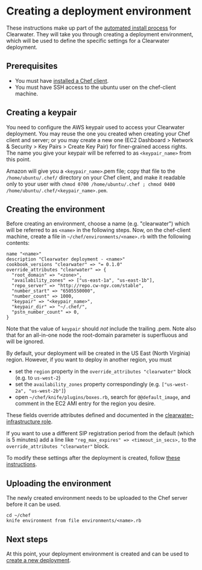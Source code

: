 # Creating a deployment environment

These instructions make up part of the [automated install process](Automated_Install) for Clearwater.  They will take you through creating a deployment environment, which will be used to define the specific settings for a Clearwater deployment.

## Prerequisites

* You must have [installed a Chef client](Installing_a_Chef_client).
* You must have SSH access to the ubuntu user on the chef-client machine.

## Creating a keypair

You need to configure the AWS keypair used to access your Clearwater deployment. You may reuse the one you created when creating your Chef client and server; or you may create a new one (EC2 Dashboard > Network & Security > Key Pairs > Create Key Pair) for finer-grained access rights. The name you give your keypair will be referred to as `<keypair_name>` from this point.

Amazon will give you a `<keypair_name>`.pem file; copy that file to the `/home/ubuntu/.chef/` directory on your Chef client, and make it readable only to your user with `chmod 0700 /home/ubuntu/.chef ; chmod 0400 /home/ubuntu/.chef/<keypair_name>.pem`.

## Creating the environment

Before creating an environment, choose a name (e.g. "clearwater") which will be referred to as `<name>` in the following steps.  Now, on the chef-client machine, create a file in `~/chef/environments/<name>.rb` with the following contents:

    name "<name>"
    description "Clearwater deployment - <name>"
    cookbook_versions "clearwater" => "= 0.1.0"
    override_attributes "clearwater" => {
      "root_domain" => "<zone>",
      "availability_zones" => ["us-east-1a", "us-east-1b"],
      "repo_server" => "http://repo.cw-ngv.com/stable",
      "number_start" => "6505550000",
      "number_count" => 1000,
      "keypair" => "<keypair_name>",
      "keypair_dir" => "~/.chef/",
      "pstn_number_count" => 0,
    }

Note that the value of `keypair` should *not* include the trailing .pem.  Note also that for an all-in-one node the root-domain parameter is superfluous and will be ignored.

By default, your deployment will be created in the US East (North Virginia) region.  However, if you want to deploy in another region, you must

*   set the `region` property in the `override_attributes "clearwater"` block (e.g. to `us-west-2`)
*   set the `availability_zones` property correspondingly (e.g. `["us-west-2a", "us-west-2b"]`)
*   open `~/chef/knife/plugins/boxes.rb`, search for `@@default_image`, and comment in the EC2 AMI entry for the region you desire.

These fields override attributes defined and documented in the [clearwater-infrastructure role](https://github.com/Metaswitch/chef/blob/master/roles/clearwater-infrastructure.rb).

If you want to use a different SIP registration period from the default (which is 5 minutes) add a line like `"reg_max_expires" => <timeout_in_secs>,` to the `override_attributes "clearwater"` block.

To modify these settings after the deployment is created, follow [these instructions](Modifying_Clearwater_settings).

## Uploading the environment

The newly created environment needs to be uploaded to the Chef server before it can be used.

    cd ~/chef
    knife environment from file environments/<name>.rb

## Next steps

At this point, your deployment environment is created and can be used to [create a new deployment](Creating_a_deployment_with_Chef).
